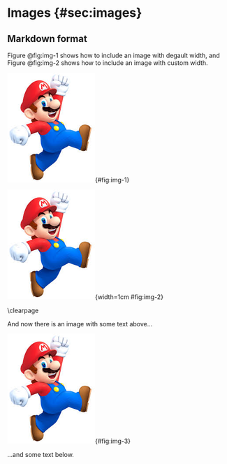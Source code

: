 # Images {#sec:images}

<!-- ## Plain LaTeX format

Figure \ref{fig:latex-1} and Figure \ref{fig:latex-2} show how to include images with LaTeX format.

\begin{figure}[h]
    \centering
    \includegraphics{demo/images/mario.jpeg}
    \caption{Image in LaTeX format with default width.}
    \label{fig:latex-1}
\end{figure}

\begin{figure}[h]
    \centering
    \includegraphics[width=1cm]{demo/images/mario.jpeg}
    \caption{Image in LaTeX format with custom width.}
    \label{fig:latex-2}
\end{figure} -->

## Markdown format

Figure @fig:img-1 shows how to include an image with degault width, and Figure @fig:img-2 shows how to include an image with custom width.

![Image in Markdown format and default width.](images/mario.jpeg){#fig:img-1}

![Image in Markdown format and custom width.](images/mario.jpeg){width=1cm #fig:img-2}

\clearpage

And now there is an image with some text above...

![Image in Markdown format and default width.](images/mario.jpeg){#fig:img-3}

...and some text below.